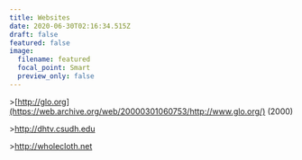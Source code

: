 ```yaml
---
title: Websites
date: 2020-06-30T02:16:34.515Z
draft: false
featured: false
image:
  filename: featured
  focal_point: Smart
  preview_only: false
---
```

\>[http://glo.org](https://web.archive.org/web/20000301060753/http://www.glo.org/) (2000)

\><http://dhtv.csudh.edu>

\><http://wholecloth.net>